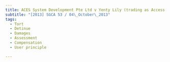 ```yaml
---
title: ACES System Development Pte Ltd v Yenty Lily (trading as Access International Services) 
subtitle: "[2013] SGCA 53 / 04\_October\_2013"
tags:
  - Tort
  - Detinue
  - Damages
  - Assessment
  - Compensation
  - User principle

---
```


